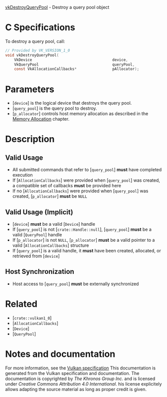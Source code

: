 [vkDestroyQueryPool](https://www.khronos.org/registry/vulkan/specs/1.3-extensions/man/html/vkDestroyQueryPool.html) - Destroy a query pool object

# C Specifications
To destroy a query pool, call:
```c
// Provided by VK_VERSION_1_0
void vkDestroyQueryPool(
    VkDevice                                    device,
    VkQueryPool                                 queryPool,
    const VkAllocationCallbacks*                pAllocator);
```

# Parameters
- [`device`] is the logical device that destroys the query pool.
- [`query_pool`] is the query pool to destroy.
- [`p_allocator`] controls host memory allocation as described in the [Memory Allocation](https://www.khronos.org/registry/vulkan/specs/1.3-extensions/html/vkspec.html#memory-allocation) chapter.

# Description
## Valid Usage
-    All submitted commands that refer to [`query_pool`] **must**  have completed execution
-    If [`AllocationCallbacks`] were provided when [`query_pool`] was created, a compatible set of callbacks  **must**  be provided here
-    If no [`AllocationCallbacks`] were provided when [`query_pool`] was created, [`p_allocator`] **must**  be `NULL`

## Valid Usage (Implicit)
-  [`device`] **must**  be a valid [`Device`] handle
-    If [`query_pool`] is not [`crate::Handle::null`], [`query_pool`] **must**  be a valid [`QueryPool`] handle
-    If [`p_allocator`] is not `NULL`, [`p_allocator`] **must**  be a valid pointer to a valid [`AllocationCallbacks`] structure
-    If [`query_pool`] is a valid handle, it  **must**  have been created, allocated, or retrieved from [`device`]

## Host Synchronization
- Host access to [`query_pool`] **must**  be externally synchronized

# Related
- [`crate::vulkan1_0`]
- [`AllocationCallbacks`]
- [`Device`]
- [`QueryPool`]

# Notes and documentation
For more information, see the [Vulkan specification](https://www.khronos.org/registry/vulkan/specs/1.3-extensions/html/vkspec.html)
This documentation is generated from the Vulkan specification and documentation.
The documentation is copyrighted by *The Khronos Group Inc.* and is licensed under *Creative Commons Attribution 4.0 International*.
his license explicitely allows adapting the source material as long as proper credit is given.
        
